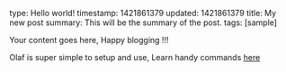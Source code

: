 type: Hello world!
timestamp: 1421861379
updated: 1421861379
title: My new post
summary: This will be the summary of the post.
tags: [sample]


Your content goes here, Happy blogging !!!

Olaf is super simple to setup and use, Learn handy commands [here](http://olaf.com)
